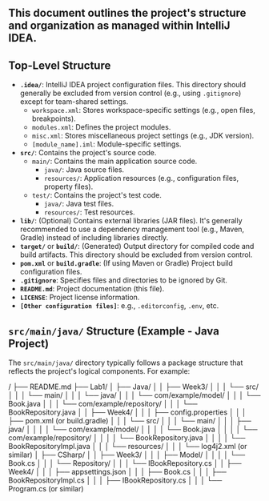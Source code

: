 ## This document outlines the project's structure and organization as managed within IntelliJ IDEA.

## Top-Level Structure

* **`.idea/`**: IntelliJ IDEA project configuration files. This directory should generally be excluded from version control (e.g., using `.gitignore`) except for team-shared settings.
    * `workspace.xml`: Stores workspace-specific settings (e.g., open files, breakpoints).
    * `modules.xml`: Defines the project modules.
    * `misc.xml`: Stores miscellaneous project settings (e.g., JDK version).
    * `[module_name].iml`: Module-specific settings.
* **`src/`**: Contains the project's source code.
    * `main/`: Contains the main application source code.
        * `java/`: Java source files.
        * `resources/`: Application resources (e.g., configuration files, property files).
    * `test/`: Contains the project's test code.
        * `java/`: Java test files.
        * `resources/`: Test resources.
* **`lib/`**: (Optional) Contains external libraries (JAR files). It's generally recommended to use a dependency management tool (e.g., Maven, Gradle) instead of including libraries directly.
* **`target/`** or **`build/`**: (Generated) Output directory for compiled code and build artifacts. This directory should be excluded from version control.
* **`pom.xml`** or **`build.gradle`**: (If using Maven or Gradle) Project build configuration files.
* **`.gitignore`**: Specifies files and directories to be ignored by Git.
* **`README.md`**: Project documentation (this file).
* **`LICENSE`**: Project license information.
* **`[Other configuration files]`**: e.g., `.editorconfig`, `.env`, etc.

## `src/main/java/` Structure (Example - Java Project)

The `src/main/java/` directory typically follows a package structure that reflects the project's logical components. For example:


/
├── README.md
├── Lab1/
│   ├── Java/
│   │   ├── Week3/
│   │   │   └── src/
│   │   │       └── main/
│   │   │           └── java/
│   │   │               └── com/example/model/
│   │   │                   └── Book.java
│   │   │               └── com/example/repository/
│   │   │                   └── BookRepository.java
│   │   ├── Week4/
│   │   │   ├── config.properties
│   │   │   ├── pom.xml (or build.gradle)
│   │   │   └── src/
│   │   │       └── main/
│   │   │           ├── java/
│   │   │           │   └── com/example/model/
│   │   │           │       └── Book.java
│   │   │           │   └── com/example/repository/
│   │   │           │       └── BookRepository.java
│   │   │           │       └── BookRepositoryImpl.java
│   │   │           └── resources/
│   │   │               └── log4j2.xml (or similar)
│   ├── CSharp/
│   │   ├── Week3/
│   │   │   ├── Model/
│   │   │   │   └── Book.cs
│   │   │   └── Repository/
│   │   │       └── IBookRepository.cs
│   │   ├── Week4/
│   │   │   ├── appsettings.json
│   │   │   ├── Book.cs
│   │   │   ├── BookRepositoryImpl.cs
│   │   │   ├── IBookRepository.cs
│   │   │   └── Program.cs (or similar)